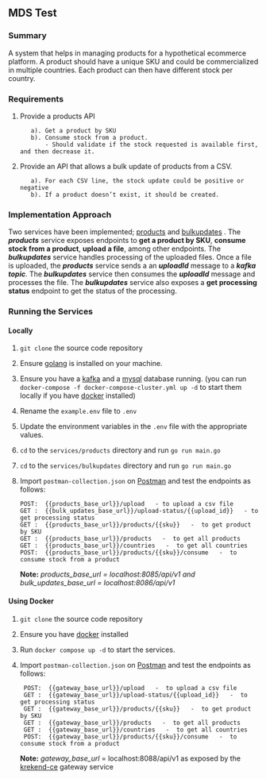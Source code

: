 ## MDS Test
### Summary
A system that helps in managing products for a hypothetical ecommerce  platform. A product should have a unique SKU and could be commercialized in
multiple countries. Each product can then have different stock per country.

### Requirements 
  1. Provide a products API
   
            a). Get a product by SKU
            b). Consume stock from a product. 
                - Should validate if the stock requested is available first, and then decrease it.
  
  2. Provide an API that allows a bulk update of products from a CSV.
        
            a). For each CSV line, the stock update could be positive or negative
            b). If a product doesn’t exist, it should be created.


### Implementation Approach
Two services have been implemented; [products](https://github.com/samuelemwangi/jumia-mds-test/tree/master/services/products) and [bulkupdates](https://github.com/samuelemwangi/jumia-mds-test/tree/master/services/bulkupdates) . The ***products*** service  exposes endpoints to **get a product by SKU**, **consume stock from a product**, **upload a file**, among other endpoints. The ***bulkupdates*** service handles processing of the uploaded files. Once a file is uploaded, the ***products*** service sends a an ***uploadId*** message to a ***kafka topic***. The ***bulkupdates*** service then consumes the ***uploadId*** message and processes the file. The ***bulkupdates*** service also exposes a **get processing status** endpoint to get the status of the processing.



### Running the Services
#### Locally
 
1. `git clone` the source code repository
2. Ensure [golang](https://go.dev/doc/install) is installed on your machine. 
3. Ensure you have a [kafka](https://kafka.apache.org/documentation/#quickstart) and a [mysql](https://www.mysql.com/products/workbench/) database running. (you can run  `docker-compose -f docker-compose-cluster.yml up -d` to start them locally if you have [docker](https://docs.docker.com/engine/install/) installed)
4.  Rename the `example.env` file to `.env`
5.  Update the environment variables in the `.env` file with the appropriate values.
6.  `cd` to the `services/products` directory and run `go run main.go`
7.  `cd` to the `services/bulkupdates` directory and run `go run main.go`
8.  Import `postman-collection.json` on [Postman](https://www.postman.com/downloads/) and test the endpoints as follows: 
   
 
        POST:  {{products_base_url}}/upload   - to upload a csv file
        GET :  {{bulk_updates_base_url}}/upload-status/{{upload_id}}   - to get processing status
        GET :  {{products_base_url}}/products/{{sku}}   -  to get product by SKU
        GET :  {{products_base_url}}/products   -  to get all products
        GET :  {{products_base_url}}/countries   -  to get all countries
        POST:  {{products_base_url}}/products/{{sku}}/consume   -  to consume stock from a product

    **Note:** *products_base_url = localhost:8085/api/v1  and bulk_updates_base_url = localhost:8086/api/v1*


#### Using Docker
1. `git clone` the source code repository
2. Ensure you have [docker](https://docs.docker.com/engine/install/) installed
3. Run `docker compose up -d` to start the services.
4. Import `postman-collection.json` on [Postman](https://www.postman.com/downloads/) and test the endpoints as follows: 
        
        POST:  {{gateway_base_url}}/upload   -  to upload a csv file
        GET :  {{gateway_base_url}}/upload-status/{{upload_id}}   -  to get processing status
        GET :  {{gateway_base_url}}/products/{{sku}}   -  to get product by SKU
        GET :  {{gateway_base_url}}/products   -  to get all products
        GET :  {{gateway_base_url}}/countries   -  to get all countries
        POST:  {{gateway_base_url}}/products/{{sku}}/consume   -  to consume stock from a product

    **Note:** *gateway_base_url* = localhost:8088/api/v1 as exposed by the [krekend-ce](https://www.krakend.io/) gateway service
